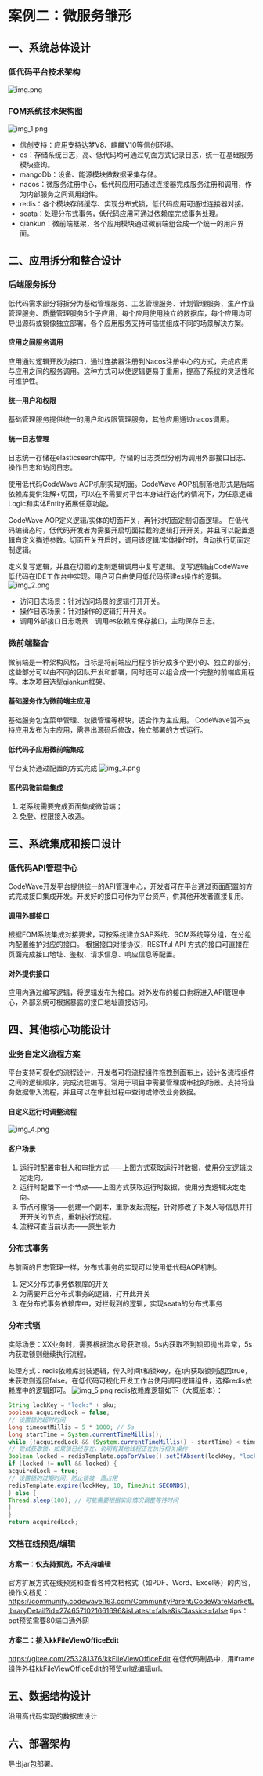 # 案例二：微服务雏形
## 一、系统总体设计
### 低代码平台技术架构
![img.png](assets/img.png)
### FOM系统技术架构图
![img_1.png](assets/img_1.png)

- 信创支持：应用支持达梦V8、麒麟V10等信创环境。
- es：存储系统日志，高、低代码均可通过切面方式记录日志，统一在基础服务模块查询。
- mangoDb：设备、能源模块做数据采集存储。
- nacos：微服务注册中心，低代码应用可通过连接器完成服务注册和调用，作为内部服务之间调用组件。
- redis：各个模块存储缓存、实现分布式锁，低代码应用可通过连接器对接。
- seata：处理分布式事务，低代码应用可通过依赖库完成事务处理。
- qiankun：微前端框架，各个应用模块通过微前端组合成一个统一的用户界面。
## 二、应用拆分和整合设计
### 后端服务拆分
低代码需求部分将拆分为基础管理服务、工艺管理服务、计划管理服务、生产作业管理服务、质量管理服务5个子应用，每个应用使用独立的数据库，每个应用均可导出源码或镜像独立部署。各个应用服务支持可插拔组成不同的场景解决方案。
#### 应用之间服务调用
应用通过逻辑开放为接口，通过连接器注册到Nacos注册中心的方式，完成应用与应用之间的服务调用。这种方式可以使逻辑更易于重用，提高了系统的灵活性和可维护性。
#### 统一用户和权限
基础管理服务提供统一的用户和权限管理服务，其他应用通过nacos调用。
#### 统一日志管理
日志统一存储在elasticsearch库中。存储的日志类型分别为调用外部接口日志、操作日志和访问日志。

使用低代码CodeWave AOP机制实现切面。CodeWave  AOP机制落地形式是后端依赖库提供注解+切面，可以在不需要对平台本身进行迭代的情况下，为任意逻辑Logic和实体Entity拓展任意功能。

CodeWave AOP定义逻辑/实体的切面开关，再针对切面定制切面逻辑。 在低代码编辑态时，低代码开发者为需要开启切面拦截的逻辑打开开关，并且可以配置逻辑自定义描述参数。切面开关开启时，调用该逻辑/实体操作时，自动执行切面定制逻辑。

定义复写逻辑，并且在切面的定制逻辑调用中复写逻辑。复写逻辑由CodeWave低代码在IDE工作台中实现。用户可自由使用低代码搭建es操作的逻辑。
![img_2.png](assets/img_2.png)
- 访问日志场景：针对访问场景的逻辑打开开关。
- 操作日志场景：针对操作的逻辑打开开关。
- 调用外部接口日志场景：调用es依赖库保存接口，主动保存日志。
### 微前端整合
微前端是一种架构风格，目标是将前端应用程序拆分成多个更小的、独立的部分，这些部分可以由不同的团队开发和部署，同时还可以组合成一个完整的前端应用程序。本次项目选型qiankun框架。

#### 基础服务作为微前端主应用
基础服务包含菜单管理、权限管理等模块，适合作为主应用。
CodeWave暂不支持应用发布为主应用，需导出源码后修改，独立部署的方式运行。

#### 低代码子应用微前端集成
平台支持通过配置的方式完成
![img_3.png](assets/img_3.png)

#### 高代码微前端集成
1. 老系统需要完成页面集成微前端； 
2. 免登、权限接入改造。

## 三、系统集成和接口设计
### 低代码API管理中心
CodeWave开发平台提供统一的API管理中心，开发者可在平台通过页面配置的方式完成接口集成开发。开发好的接口可作为平台资产，供其他开发者直接复用。
#### 调用外部接口
根据FOM系统集成对接要求，可按系统建立SAP系统、SCM系统等分组，在分组内配置维护对应的接口。 根据接口对接协议，RESTful API 方式的接口可直接在页面完成接口地址、鉴权、请求信息、响应信息等配置。

#### 对外提供接口
应用内通过编写逻辑，将逻辑发布为接口。对外发布的接口也将进入API管理中心，外部系统可根据暴露的接口地址直接访问。

## 四、其他核心功能设计
### 业务自定义流程方案
平台支持可视化的流程设计，开发者可将流程组件拖拽到画布上，设计各流程组件之间的逻辑顺序，完成流程编写。常用于项目中需要管理或审批的场景。支持将业务数据带入流程，并且可以在审批过程中查询或修改业务数据。
#### 自定义运行时调整流程
![img_4.png](assets/img_4.png)
#### 客户场景
1. 运行时配置审批人和审批方式——上图方式获取运行时数据，使用分支逻辑决定走向。
2. 运行时配置下一个节点——上图方式获取运行时数据，使用分支逻辑决定走向。
3. 节点可撤销——创建一个副本，重新发起流程，针对修改了下发人等信息并打开开关的节点，重新执行流程。
4. 流程可查当前状态——原生能力
### 分布式事务
与前面的日志管理一样，分布式事务的实现可以使用低代码AOP机制。 
1. 定义分布式事务依赖库的开关 
2. 为需要开启分布式事务的逻辑，打开此开关 
3. 在分布式事务依赖库中，对拦截到的逻辑，实现seata的分布式事务
### 分布式锁
实际场景：XX业务时，需要根据流水号获取锁。5s内获取不到锁即抛出异常，5s内获取锁则继续执行流程。
   
处理方式：redis依赖库封装逻辑，传入时间t和锁key，在t内获取锁则返回true，未获取则返回false。在低代码可视化开发工作台使用调用逻辑组件，选择redis依赖库中的逻辑即可。
![img_5.png](assets/img_5.png)
redis依赖库逻辑如下（大概版本）：
```java
String lockKey = "lock:" + sku;
boolean acquiredLock = false;
// 设置锁的超时时间
long timeoutMillis = 5 * 1000; // 5s
long startTime = System.currentTimeMillis();
while (!acquiredLock && (System.currentTimeMillis() - startTime) < timeoutMillis) {
// 尝试获取锁，如果锁已经存在，说明有其他线程正在执行相关操作
Boolean locked = redisTemplate.opsForValue().setIfAbsent(lockKey, "locked");
if (locked != null && locked) {
acquiredLock = true;
// 设置锁的过期时间，防止锁被一直占用
redisTemplate.expire(lockKey, 10, TimeUnit.SECONDS);
} else {
Thread.sleep(100); // 可能需要根据实际情况调整等待时间
}
}
return acquiredLock;
```
### 文档在线预览/编辑
#### 方案一：仅支持预览，不支持编辑
官方扩展方式在线预览和查看各种文档格式（如PDF、Word、Excel等）的内容，操作文档见：
https://community.codewave.163.com/CommunityParent/CodeWareMarketLibraryDetail?id=2746571021661696&isLatest=false&isClassics=false
tips：ppt预览需要80端口通外网
#### 方案二：接入kkFileViewOfficeEdit
https://gitee.com/253281376/kkFileViewOfficeEdit
在低代码制品中，用iframe组件外挂kkFileViewOfficeEdit的预览url或编辑url。

## 五、数据结构设计
沿用高代码实现的数据库设计

## 六、部署架构
导出jar包部署。

